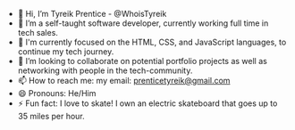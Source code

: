 - 👋 Hi, I’m Tyreik Prentice - @WhoisTyreik
- 👀 I’m a self-taught software developer, currently working full time in tech sales.
- 🌱 I'm currently focused on the HTML, CSS, and JavaScript languages, to continue my tech journey.
- 💞️ I’m looking to collaborate on potential portfolio projects as well as networking with people in the tech-community.
- 📫 How to reach me:
 my email: prenticetyreik@gmail.com
- 😄 Pronouns: He/Him
- ⚡ Fun fact: I love to skate! I own an electric skateboard that goes up to 35 miles per hour.

<!---
WhoisTyreik/WhoisTyreik is a ✨ special ✨ repository because its `README.md` (this file) appears on your GitHub profile.
You can click the Preview link to take a look at your changes.
--->

